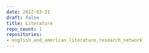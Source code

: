 ```yaml
---
date: 2022-03-31
draft: false
title: Literature
repo_count: 1
repositories:
- english_and_american_literature_research_network
---
```




